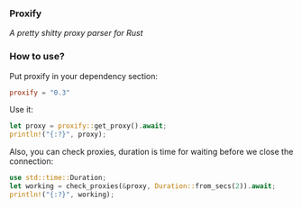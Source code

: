 ### Proxify
<i>A pretty shitty proxy parser for Rust</i>

### How to use?

Put proxify in your dependency section:

```toml
proxify = "0.3"
```

Use it:

```rust
let proxy = proxify::get_proxy().await;
println!("{:?}", proxy);
```

Also, you can check proxies, duration is time for waiting before we close the connection:

```rust
use std::time::Duration;
let working = check_proxies(&proxy, Duration::from_secs(2)).await;
println!("{:?}", working);
```
